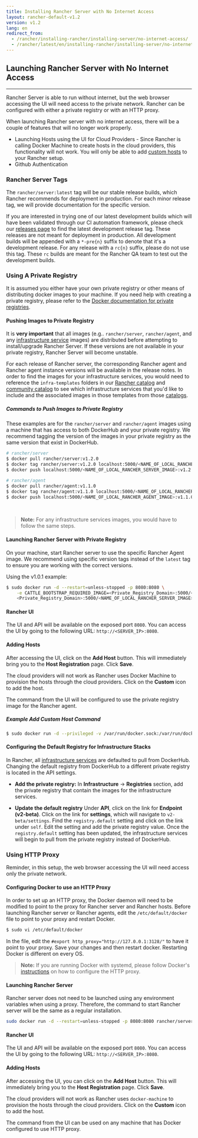 ```yaml
---
title: Installing Rancher Server with No Internet Access
layout: rancher-default-v1.2
version: v1.2
lang: en
redirect_from:
  - /rancher/installing-rancher/installing-server/no-internet-access/
  - /rancher/latest/en/installing-rancher/installing-server/no-internet-access/
---
```


## Launching Rancher Server with No Internet Access
---

Rancher Server is able to run without internet, but the web browser accessing the UI will need access to the private network. Rancher can be configured with either a private registry or with an HTTP proxy.

When launching Rancher server with no internet access, there will be a couple of features that will no longer work properly.

* Launching Hosts using the UI for Cloud Providers - Since Rancher is calling Docker Machine to create hosts in the cloud providers, this functionality will not work. You will only be able to add [custom hosts]({{site.baseurl}}/rancher/{{page.version}}/{{page.lang}}/hosts/custom/) to your Rancher setup.
* Github Authentication

### Rancher Server Tags

The `rancher/server:latest` tag will be our stable release builds, which Rancher recommends for deployment in production. For each minor release tag, we will provide documentation for the specific version.

If you are interested in trying one of our latest development builds which will have been validated through our CI automation framework, please check our [releases page](https://github.com/rancher/rancher/releases) to find the latest development release tag. These releases are not meant for deployment in production. All development builds will be appended with a `*-pre{n}` suffix to denote that it's a development release. For any release with a `rc{n}` suffix, please do not use this tag. These `rc` builds are meant for the Rancher QA team to test out the development builds.

### Using A Private Registry

It is assumed you either have your own private registry or other means of distributing docker images to your machine. If you need help with creating a private registry, please refer to the [Docker documentation for private registries](https://docs.docker.com/registry/).

#### Pushing Images to Private Registry

It is **very important** that all images (e.g.. `rancher/server`, `rancher/agent`, and any [infrastructure service]({{site.baseurl}}/rancher/{{page.version}}/{{page.lang}}/rancher-services/) images) are distributed before attempting to install/upgrade Rancher Server. If these versions are not available in your private registry, Rancher Server will become unstable.

For each release of Rancher server, the corresponding Rancher agent and Rancher agent instance versions will be available in the release notes. In order to find the images for your infrastructure services, you would need to reference the `infra-templates` folders in our [Rancher catalog](https://github.com/rancher/rancher-catalog) and [community catalog](https://github.com/rancher/community-catalog) to see which infrastructure services that you'd like to include and the associated images in those templates from those [catalogs]({{site.baseurl}}/rancher/{{page.version}}/{{page.lang}}/catalog/).

##### Commands to Push Images to Private Registry

These examples are for the `rancher/server` and `rancher/agent` images using a machine that has access to both DockerHub and your private registry. We recommend tagging the version of the images in your private registry as the same version that exist in DockerHub.

```bash
# rancher/server
$ docker pull rancher/server:v1.2.0
$ docker tag rancher/server:v1.2.0 localhost:5000/<NAME_OF_LOCAL_RANCHER_SERVER_IMAGE>:v1.2.0
$ docker push localhost:5000/<NAME_OF_LOCAL_RANCHER_SERVER_IMAGE>:v1.2.0

# rancher/agent
$ docker pull rancher/agent:v1.1.0
$ docker tag rancher/agent:v1.1.0 localhost:5000/<NAME_OF_LOCAL_RANCHER_AGENT_IMAGE>:v1.1.0
$ docker push localhost:5000/<NAME_OF_LOCAL_RANCHER_AGENT_IMAGE>:v1.1.0
```

<br>

> **Note:** For any infrastructure services images, you would have to follow the same steps.

#### Launching Rancher Server with Private Registry

On your machine, start Rancher server to use the specific Rancher Agent image. We recommend using specific version tags instead of the `latest` tag to ensure you are working with the correct versions.

Using the v1.0.1 example:

```bash
$ sudo docker run -d --restart=unless-stopped -p 8080:8080 \
    -e CATTLE_BOOTSTRAP_REQUIRED_IMAGE=<Private_Registry_Domain>:5000/<NAME_OF_LOCAL_RANCHER_AGENT_IMAGE>:v1.1.0 \
    <Private_Registry_Domain>:5000/<NAME_OF_LOCAL_RANCHER_SERVER_IMAGE>:v1.2.0
```

#### Rancher UI

The UI and API will be available on the exposed port `8080`. You can access the UI by going to the following URL: `http://<SERVER_IP>:8080`.

#### Adding Hosts

After accessing the UI, click on the **Add Host** button. This will immediately bring you to the **Host Registration** page. Click **Save**.

The cloud providers will not work as Rancher uses Docker Machine to provision the hosts through the cloud providers. Click on the **Custom** icon to add the host.

The command from the UI will be configured to use the private registry image for the Rancher agent.

##### Example Add Custom Host Command

```bash
$ sudo docker run -d --privileged -v /var/run/docker.sock:/var/run/docker.sock <Private_Registry_Domain>:5000/<NAME_OF_LOCAL_RANCHER_AGENT_IMAGE>:v1.1.0 http://<SERVER_IP>:8080/v1/scripts/<security_credentials>
```

#### Configuring the Default Registry for Infrastructure Stacks

In Rancher, all [infrastructure services]({{site.baseurl}}/rancher/{{page.version}}/{{page.lang}}/rancher-services/) are defaulted to pull from DockerHub. Changing the default registry from DockerHub to a different private registry is located in the API settings.

* **Add the private registry:** In **Infrastructure** -> **Registries** section, add the private registry that contain the images for the infrastructure services.

* **Update the default registry** Under **API**, click on the link for **Endpoint (v2-beta)**. Click on the link for **settings**, which will navigate to `v2-beta/settings`. Find the `registry.default` setting and click on the link under `self`. Edit the setting and add the private registry value. Once the `registry.default` setting has been updated, the infrastructure services will begin to pull from the private registry instead of DockerHub.

### Using HTTP Proxy

Reminder, in this setup, the web browser accessing the UI will need access only the private network.

#### Configuring Docker to use an HTTP Proxy

In order to set up an HTTP proxy, the Docker daemon will need to be modified to point to the proxy for Rancher server and Rancher hosts. Before launching Rancher server or Rancher agents, edit the `/etc/default/docker` file to point to your proxy and restart Docker.

```bash
$ sudo vi /etc/default/docker
```

In the file, edit the `#export http_proxy="http://127.0.0.1:3128/"` to have it point to your proxy. Save your changes and then restart docker. Restarting Docker is different on every OS.

> **Note:** If you are running Docker with systemd, please follow Docker's [instructions](https://docs.docker.com/articles/systemd/#http-proxy) on how to configure the HTTP proxy.

#### Launching Rancher Server

Rancher server does not need to be launched using any environment variables when using a proxy. Therefore, the command to start Rancher server will be the same as a regular installation.

```bash
sudo docker run -d --restart=unless-stopped -p 8080:8080 rancher/server
```

#### Rancher UI

The UI and API will be available on the exposed port `8080`. You can access the UI by going to the following URL: `http://<SERVER_IP>:8080`.

#### Adding Hosts

After accessing the UI, you can click on the **Add Host** button. This will immediately bring you to the **Host Registration** page. Click **Save**.

The cloud providers will not work as Rancher uses `docker-machine` to provision the hosts through the cloud providers. Click on the **Custom** icon to add the host.

The command from the UI can be used on any machine that has Docker configured to use HTTP proxy.
